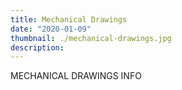 ```yaml
---
title: Mechanical Drawings
date: "2020-01-09"
thumbnail: ./mechanical-drawings.jpg
description:  
---
```



MECHANICAL DRAWINGS INFO

